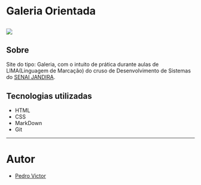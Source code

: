 # Galeria Orientada

![](image.png)
---
## Sobre
Site do tipo: Galeria, com o intuito de prática durante aulas de LIMA(Linguagem de Marcação) do cruso de Desenvolvimento de Sistemas do [SENAI JANDIRA](https://sp.senai.br/unidade/jandira/).

## Tecnologias utilizadas
- HTML 
- CSS 
- MarkDown 
- Git
---
# Autor
- [Pedro Victor](https://www.linkedin.com/in/pedro-rodrigues-41169031b/)

